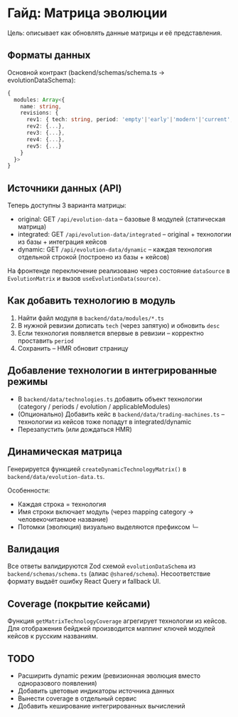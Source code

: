 # Гайд: Матрица эволюции

Цель: описывает как обновлять данные матрицы и её представления.

## Форматы данных

Основной контракт (backend/schemas/schema.ts → evolutionDataSchema):

```ts
{
  modules: Array<{
    name: string,
    revisions: {
      rev1: { tech: string, period: 'empty'|'early'|'modern'|'current', desc: string },
      rev2: {...},
      rev3: {...},
      rev4: {...},
      rev5: {...}
    }
  }>
}
```

## Источники данных (API)

Теперь доступны 3 варианта матрицы:

- original: GET `/api/evolution-data` – базовые 8 модулей (статическая матрица)
- integrated: GET `/api/evolution-data/integrated` – original + технологии из базы + интеграция кейсов
- dynamic: GET `/api/evolution-data/dynamic` – каждая технология отдельной строкой (построено из базы + кейсов)

На фронтенде переключение реализовано через состояние `dataSource` в `EvolutionMatrix` и вызов `useEvolutionData(source)`.

## Как добавить технологию в модуль

1. Найти файл модуля в `backend/data/modules/*.ts`
2. В нужной ревизии дописать `tech` (через запятую) и обновить `desc`
3. Если технология появляется впервые в ревизии – корректно проставить `period`
4. Сохранить – HMR обновит страницу

## Добавление технологии в интегрированные режимы

- В `backend/data/technologies.ts` добавить объект технологии (category / periods / evolution / applicableModules)
- (Опционально) Добавить кейс в `backend/data/trading-machines.ts` – технологии из кейсов тоже попадут в integrated/dynamic
- Перезапустить (или дождаться HMR)

## Динамическая матрица

Генерируется функцией `createDynamicTechnologyMatrix()` в `backend/data/evolution-data.ts`.

Особенности:

- Каждая строка = технология
- Имя строки включает модуль (через mapping category → человекочитаемое название)
- Потомки (эволюция) визуально выделяются префиксом `└─`

## Валидация

Все ответы валидируются Zod схемой `evolutionDataSchema` из `backend/schemas/schema.ts` (алиас `@shared/schema`). Несоответствие формату выдаёт ошибку React Query и fallback UI.

## Coverage (покрытие кейсами)

Функция `getMatrixTechnologyCoverage` агрегирует технологии из кейсов. Для отображения бейджей производится маппинг ключей модулей кейсов к русским названиям.

## TODO

- Расширить dynamic режим (ревизионная эволюция вместо одноразового появления)
- Добавить цветовые индикаторы источника данных
- Вынести coverage в отдельный сервис
- Добавить кеширование интегрированных вычислений
